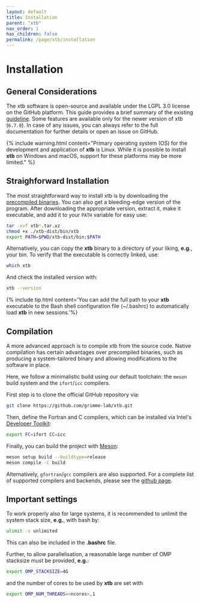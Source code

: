 ```yaml
---
layout: default
title: Installation
parent: "xtb"
nav_order: 1
has_children: false
permalink: /page/xtb/installation
---
```


# Installation

## General Considerations

The xtb software is open-source and available under the LGPL 3.0 license on the GitHub platform. This guide provides a brief summary of the existing [guideline](https://xtb-docs.readthedocs.io/en/latest/setup.html). Some features are available only for the newer version of xtb (`6.7.0`).
In case of any issues, you can always refer to the full documentation for further details or open an issue on GitHub.

{% include warning.html content="Primary operating system (OS) for the development and application of **xtb** is Linux. While it is possible to install **xtb** on Windows and macOS, support for these platforms may be more limited." %}


## Straighforward Installation
The most straightforward way to install xtb is by downloading the [precompiled binaries](https://github.com/grimme-lab/xtb/releases). You can also get a bleeding-edge version of the program.
After downloading the appropriate version, extract it, make it executable, and add it to your `PATH` variable for easy use:

```bash
tar -xvf xtb*.tar.xz
chmod +x ./xtb-dist/bin/xtb
export PATH=$PWD/xtb-dist/bin:$PATH
```

Alternatively, you can copy the **xtb** binary to a directory of your liking, **e.g.**, your bin.
To verify that the executable is correctly linked, use:

```bash
which xtb
```
And check the installed version with:
```bash
xtb --version
```

{% include tip.html content='You can add the full path to your **xtb** executable to the Bash shell configuration file (~/.bashrc) to automatically load **xtb** in new sessions.'%}


## Compilation 
A more advanced approach is to compile xtb from the source code. Native compilation has certain advantages over precompiled binaries, such as producing a system-tailored binary and allowing modifications to the software in place.

Here, we follow a minimalistic build using our default toolchain: the `meson` build system and the `ifort`/`icc` compilers.

First step is to clone the official GitHub repository via:
```bash
git clone https://github.com/grimme-lab/xtb.git
```

Then, define the Fortran and C compilers, which can be installed via Intel's [Developer Toolkit](https://www.intel.com/content/www/us/en/developer/tools/oneapi/toolkits.html#base-kit):
```bash
export FC=ifort CC=icc
```

Finally, you can build the project with [Meson](https://mesonbuild.com/):
```bash
meson setup build --buildtype=release
meson compile -C build
```

Alternatively, `gfortran`/`gcc` compilers are also supported. For a complete list of supported compilers and backends, please see the [github page](https://github.com/grimme-lab/xtb?tab=readme-ov-file#semiempirical-extended-tight-binding-program-package).


## Important settings
To work properly also for large systems, it is recommended to unlimit the system stack size, **e.g.**, with bash by:

```bash
ulimit -s unlimited
```

This can also be included in the **.bashrc** file.

Further, to allow parallelisation, a reasonable large number of OMP stacksize must be provided, **e.g.**:

```bash
export OMP_STACKSIZE=4G
```

and the number of cores to be used by **xtb** are set with

```bash
export OMP_NUM_THREADS=<ncores>,1
```
